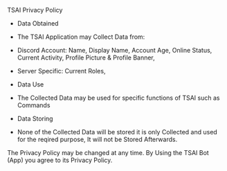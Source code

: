 TSAI Privacy Policy

- Data Obtained
- The TSAI Application may Collect Data from:
- Discord Account: Name, Display Name, Account Age, Online Status, Current Activity, Profile Picture & Profile Banner,
- Server Specific: Current Roles,

- Data Use
- The Collected Data may be used for specific functions of TSAI such as Commands

- Data Storing
- None of the Collected Data will be stored it is only Collected and used for the reqired purpose, It will not be Stored Afterwards.

The Privacy Policy may be changed at any time.
By Using the TSAI Bot (App) you agree to its Privacy Policy.
